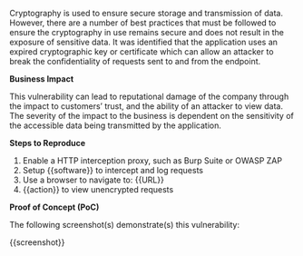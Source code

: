 Cryptography is used to ensure secure storage and transmission of data. However, there are a number of best practices that must be followed to ensure the cryptography in use remains secure and does not result in the exposure of sensitive data. It was identified that the application uses an expired cryptographic key or certificate which can allow an attacker to break the confidentiality of requests sent to and from the endpoint.

**Business Impact**

This vulnerability can lead to reputational damage of the company through the impact to customers’ trust, and the ability of an attacker to view data. The severity of the impact to the business is dependent on the sensitivity of the accessible data being transmitted by the application.

**Steps to Reproduce**

1. Enable a HTTP interception proxy, such as Burp Suite or OWASP ZAP
1. Setup {{software}} to intercept and log requests
1. Use a browser to navigate to: {{URL}}
1. {{action}} to view unencrypted requests

**Proof of Concept (PoC)**

The following screenshot(s) demonstrate(s) this vulnerability:

{{screenshot}}
